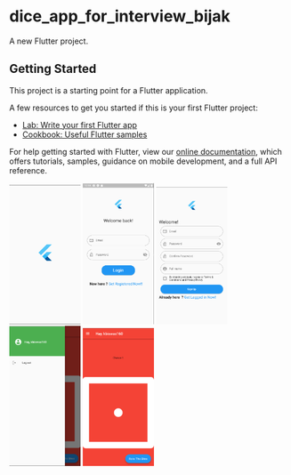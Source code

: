 # dice_app_for_interview_bijak

A new Flutter project.

## Getting Started

This project is a starting point for a Flutter application.

A few resources to get you started if this is your first Flutter project:

- [Lab: Write your first Flutter app](https://flutter.dev/docs/get-started/codelab)
- [Cookbook: Useful Flutter samples](https://flutter.dev/docs/cookbook)

For help getting started with Flutter, view our
[online documentation](https://flutter.dev/docs), which offers tutorials,
samples, guidance on mobile development, and a full API reference.



<tr>
<img src="screenshots/0.png" width="128"/>
<img src="screenshots/1.png" width="128"/>
<img src="screenshots/2.png" width="128"/>
<img src="screenshots/3.png" width="128"/>
<img src="screenshots/4.png" width="128"/>
</tr>





